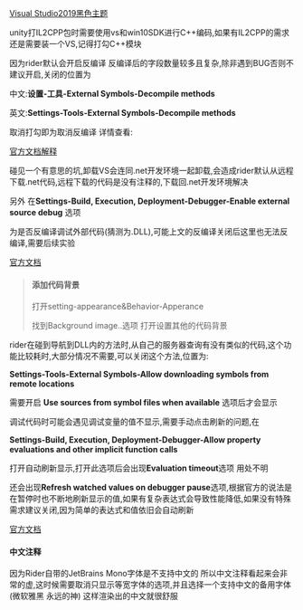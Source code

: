 

[Visual Studio2019黑色主题](https://plugins.jetbrains.com/plugin/12255-visual-studio-code-dark-plus-theme)

unity打IL2CPP包时需要使用vs和win10SDK进行C++编码,如果有IL2CPP的需求还是需要装一个VS,记得打勾C++模块

因为rider默认会开启反编译 反编译后的字段数量较多且复杂,除非遇到BUG否则不建议开启,关闭的位置为

中文:**设置-工具-External Symbols-Decompile methods**

英文:**Settings-Tools-External Symbols-Decompile methods**

取消打勾即为取消反编译 详情查看:

[官方文档解释](https://www.jetbrains.com/help/rider/Settings_Debugger_Symbols.html)

碰见一个有意思的坑,卸载VS会连同.net开发环境一起卸载,会造成rider默认从远程下载.net代码,远程下载的代码是没有注释的,下载回.net开发环境解决

另外 在**Settings-Build, Execution, Deployment-Debugger-Enable external source debug** 选项

为是否反编译调试外部代码(猜测为.DLL),可能上文的反编译关闭后这里也无法反编译,需要后续实验

[官方文档](https://www.jetbrains.com/help/rider/Settings_Debugger.html#dotNet)

> #### 添加代码背景
>
> 打开setting-appearance&Behavior-Apperance
>
> 找到Background image..选项 打开设置其他的代码背景

rider在碰到导航到DLL内的方法时,从自己的服务器查询有没有类似的代码,这个功能比较耗时,大部分情况不需要,可以关闭这个方法,位置为:

**Settings-Tools-External Symbols-Allow downloading symbols from remote locations**

需要开启 **Use sources from symbol files when available** 选项后才会显示



调试代码时可能会遇见调试变量的值不显示,需要手动点击刷新的问题,在

**Settings-Build, Execution, Deployment-Debugger-Allow property evaluations and other implicit function calls**

打开自动刷新显示,打开此选项后会出现**Evaluation timeout**选项 用处不明

还会出现**Refresh watched values on debugger pause**选项,根据官方的说法是在暂停时也不断地刷新显示的值,如果有复杂表达式会导致性能降低,如果没有特殊需求建议关闭,因为简单的表达式和值依旧会自动刷新

[官方文档](https://www.jetbrains.com/help/rider/Settings_Debugger.html#dotNet)



#### 中文注释

因为Rider自带的JetBrains Mono字体是不支持中文的 所以中文注释看起来会非常的虚,这时候需要取消只显示等宽字体的选项,并且选择一个支持中文的备用字体(微软雅黑 永远的神) 这样渲染出的中文就很舒服

